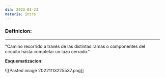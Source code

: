 ```yaml
---
dia: 2023-01-23
materia: intro
---
```

### **Definicion:**
---
"Camino recorrido a través de las distintas ramas o componentes del circuito hasta completar un lazo cerrado."

**Esquematizacion:**

![[Pasted image 20221113225537.png]]
